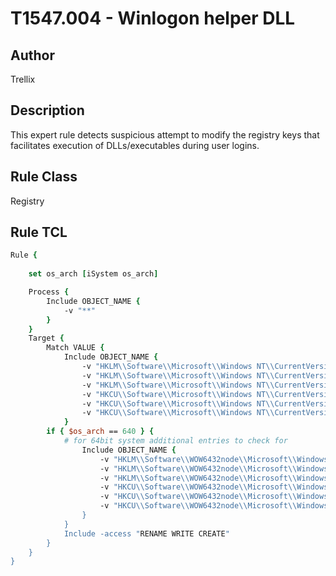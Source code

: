 # T1547.004 - Winlogon helper DLL

## Author
Trellix

## Description
This expert rule detects suspicious attempt to modify the registry keys that facilitates execution of DLLs/executables during user logins.

## Rule Class
Registry

## Rule TCL
```tcl
Rule {
	
	set os_arch [iSystem os_arch]

	Process {
		Include OBJECT_NAME {
			-v "**"
		}
	}
	Target {
		Match VALUE {		
			Include OBJECT_NAME {
				-v "HKLM\\Software\\Microsoft\\Windows NT\\CurrentVersion\\Winlogon\\Shell"
				-v "HKLM\\Software\\Microsoft\\Windows NT\\CurrentVersion\\Winlogon\\Userinit"
				-v "HKLM\\Software\\Microsoft\\Windows NT\\CurrentVersion\\Winlogon\\Notify"
				-v "HKCU\\Software\\Microsoft\\Windows NT\\CurrentVersion\\Winlogon\\Shell"
				-v "HKCU\\Software\\Microsoft\\Windows NT\\CurrentVersion\\Winlogon\\Userinit"				
				-v "HKCU\\Software\\Microsoft\\Windows NT\\CurrentVersion\\Winlogon\\Notify"	
			}
		if { $os_arch == 640 } {
			# for 64bit system additional entries to check for 
				Include OBJECT_NAME {
					-v "HKLM\\Software\\WOW6432node\\Microsoft\\Windows NT\\CurrentVersion\\Winlogon\\Shell"
					-v "HKLM\\Software\\WOW6432node\\Microsoft\\Windows NT\\CurrentVersion\\Winlogon\\Userinit"
					-v "HKLM\\Software\\WOW6432node\\Microsoft\\Windows NT\\CurrentVersion\\Winlogon\\Notify"
					-v "HKCU\\Software\\WOW6432node\\Microsoft\\Windows NT\\CurrentVersion\\Winlogon\\Shell"
					-v "HKCU\\Software\\WOW6432node\\Microsoft\\Windows NT\\CurrentVersion\\Winlogon\\Userinit"
					-v "HKCU\\Software\\WOW6432node\\Microsoft\\Windows NT\\CurrentVersion\\Winlogon\\Notify
				}
			}
			Include -access "RENAME WRITE CREATE"
		}             
	}
}
```